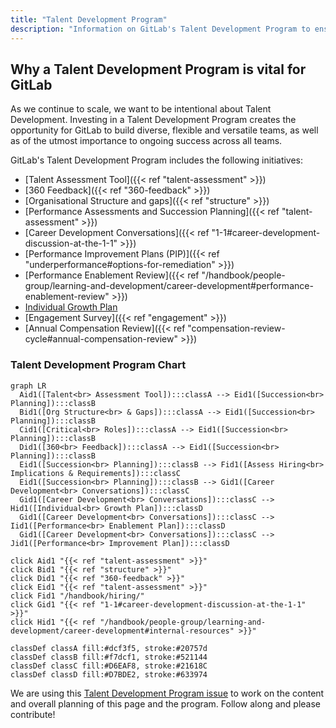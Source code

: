 ```yaml
---
title: "Talent Development Program"
description: "Information on GitLab's Talent Development Program to ensure ongoing success across all teams."
---
```


## Why a Talent Development Program is vital for GitLab

As we continue to scale, we want to be intentional about Talent Development. Investing in a Talent Development Program creates the opportunity for GitLab to build diverse, flexible and versatile teams, as well as of the utmost importance to ongoing success across all teams.

GitLab's Talent Development Program includes the following initiatives:

- [Talent Assessment Tool]({{< ref "talent-assessment" >}})
- [360 Feedback]({{< ref "360-feedback" >}})
- [Organisational Structure and gaps]({{< ref "structure" >}})
- [Performance Assessments and Succession Planning]({{< ref "talent-assessment" >}})
- [Career Development Conversations]({{< ref "1-1#career-development-discussion-at-the-1-1" >}})
- [Performance Improvement Plans (PIP)]({{< ref "underperformance#options-for-remediation" >}})
- [Performance Enablement Review]({{< ref "/handbook/people-group/learning-and-development/career-development#performance-enablement-review" >}})
- [Individual Growth Plan](https://docs.google.com/document/d/1ZjdIuK5mNpljiHnFMK4dvqfTOzV9iSJj66OtoYbniFM/edit)
- [Engagement Survey]({{< ref "engagement" >}})
- [Annual Compensation Review]({{< ref "compensation-review-cycle#annual-compensation-review" >}})

### Talent Development Program Chart

```mermaid
graph LR
  Aid1([Talent<br> Assessment Tool]):::classA --> Eid1([Succession<br> Planning]):::classB
  Bid1([Org Structure<br> & Gaps]):::classA --> Eid1([Succession<br> Planning]):::classB
  Cid1([Critical<br> Roles]):::classA --> Eid1([Succession<br> Planning]):::classB
  Did1([360<br> Feedback]):::classA --> Eid1([Succession<br> Planning]):::classB
  Eid1([Succession<br> Planning]):::classB --> Fid1([Assess Hiring<br> Implications & Requirements]):::classC
  Eid1([Succession<br> Planning]):::classB --> Gid1([Career Development<br> Conversations]):::classC
  Gid1([Career Development<br> Conversations]):::classC --> Hid1([Individual<br> Growth Plan]):::classD
  Gid1([Career Development<br> Conversations]):::classC --> Iid1([Performance<br> Enablement Plan]):::classD
  Gid1([Career Development<br> Conversations]):::classC --> Jid1([Performance<br> Improvement Plan]):::classD

click Aid1 "{{< ref "talent-assessment" >}}"
click Bid1 "{{< ref "structure" >}}"
click Did1 "{{< ref "360-feedback" >}}"
click Eid1 "{{< ref "talent-assessment" >}}"
click Fid1 "/handbook/hiring/"
click Gid1 "{{< ref "1-1#career-development-discussion-at-the-1-1" >}}"
click Hid1 "{{< ref "/handbook/people-group/learning-and-development/career-development#internal-resources" >}}"

classDef classA fill:#dcf3f5, stroke:#20757d
classDef classB fill:#f7dcf1, stroke:#521144
classDef classC fill:#D6EAF8, stroke:#21618C
classDef classD fill:#D7BDE2, stroke:#633974
```


We are using this [Talent Development Program issue](https://gitlab.com/gitlab-com/people-group/General/-/issues/719) to work on the content and overall planning of this page and the program. Follow along and please contribute!
